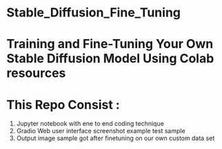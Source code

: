 # Stable_Diffusion_Fine_Tuning

# Training and Fine-Tuning Your Own Stable Diffusion Model Using Colab resources

# This Repo Consist :
1. Jupyter notebook with ene to end coding technique
2. Gradio Web user interface screenshot example test sample
3. Output image sample got after finetuning on our own custom data set

